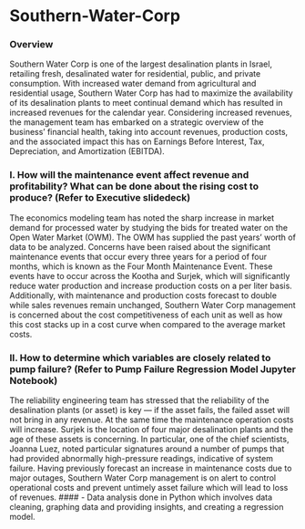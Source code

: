 # Southern-Water-Corp

### Overview
Southern Water Corp is one of the largest desalination plants in Israel, retailing fresh, desalinated water for residential, public, and private consumption. With increased water demand from agricultural and residential usage, Southern Water Corp has had to maximize the availability of its desalination plants to meet continual demand which has resulted in increased revenues for the calendar year. Considering	increased	revenues, the	management	team	has	embarked	on	a	strategic	overview	of	the	business’	financial health,	taking	into	account	revenues,	production	costs,	and	the	associated	impact	this has	on	Earnings	Before	Interest,	Tax,	Depreciation,	and	Amortization	(EBITDA).


### I. How will the maintenance event affect revenue and profitability? What can be done about the rising cost to produce? (Refer to Executive slidedeck)
The	economics	modeling	team	has	noted	the	sharp	increase	in	market	demand	for processed	water	by	studying	the	bids	for	treated	water	on	the	Open	Water	Market
(OWM).	The	OWM	has	supplied	the	past	years’	worth	of	data	to	be	analyzed. Concerns	have	been	raised	about	the	significant	maintenance	events	that	occur	every three	years	for	a	period	of	four	months,	which	is	known	as	the	Four	Month	Maintenance Event.	These	events	have	to	occur	across	the	Kootha	and	Surjek,	which	will	significantly reduce	water	production	and	increase	production	costs	on	a	per	liter	basis.	Additionally, with	maintenance	and	production	costs	forecast	to	double	while	sales	revenues	remain unchanged,		Southern	Water	Corp	management	is	concerned	about	the	cost competitiveness	of	each	unit	as	well	as	how	this	cost	stacks	up	in	a cost	curve	when compared	to	the	average	market	costs.


### II. How to determine which variables are closely related to pump failure? (Refer to Pump Failure Regression Model Jupyter Notebook)
The reliability engineering team has stressed that the reliability of the desalination plants (or asset) is key — if the asset fails, the failed asset will not bring in any revenue. At the same time the maintenance operation costs will increase. Surjek is the location of four major desalination plants and the age of these assets is concerning. In particular, one of the chief scientists, Joanna Luez, noted particular signatures around a number of pumps that had provided abnormally high-pressure readings, indicative of system failure. Having previously forecast an increase in maintenance costs due to major outages, Southern Water Corp management is on alert to control operational costs and prevent untimely asset failure which will lead to loss of revenues. #### - Data analysis done in Python which involves data cleaning, graphing data and providing insights, and creating a regression model.

